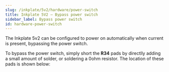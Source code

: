 ```yaml
---  
slug: /inkplate/5v2/hardware/power-switch
title: Inkplate 5V2 – Bypass power switch
sidebar_label: Bypass power switch
id: hardware-power-switch
---  
```


The Inkplate 5v2 can be configured to power on automatically when current is present, bypassing the power switch.

To bypass the power switch, simply short the **R34** pads by directlly adding a small amount of solder, or soldering a 0ohm resistor. The location of these pads is shown below:

<CenteredImage src="/img/5v2/pwr_sw_bypass.webp" alt="Power switch location on Inkplate 5v2" caption="R34 connection highlighted" />